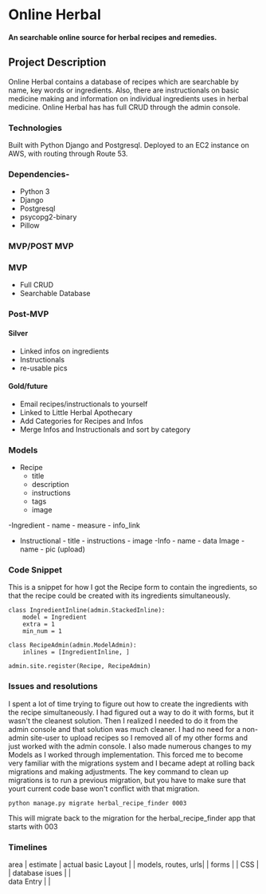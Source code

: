 # Online Herbal

#### An searchable online source for herbal recipes and remedies.

## Project Description

Online Herbal contains a database of recipes which are searchable by name, key words or ingredients. Also, there are instructionals on basic medicine making and information on individual ingredients uses in herbal medicine.
Online Herbal has has full CRUD through the admin console.

### Technologies

Built with Python Django and Postgresql. Deployed to an EC2 instance on AWS, with routing through Route 53.

### Dependencies-

- Python 3
- Django
- Postgresql
- psycopg2-binary
- Pillow

### MVP/POST MVP

### MVP

- Full CRUD
- Searchable Database

### Post-MVP

#### Silver

- Linked infos on ingredients
- Instructionals
- re-usable pics

#### Gold/future

- Email recipes/instructionals to yourself
- Linked to Little Herbal Apothecary
- Add Categories for Recipes and Infos
- Merge Infos and Instructionals and sort by category

### Models

- Recipe
  - title
  - description
  - instructions
  - tags
  - image

-Ingredient - name - measure - info_link

- Instructional - title - instructions - image
  -Info - name - data
  Image - name - pic (upload)

### Code Snippet

This is a snippet for how I got the Recipe form to contain the ingredients, so that the recipe could be created with its ingredients simultaneously.

```
class IngredientInline(admin.StackedInline):
    model = Ingredient
    extra = 1
    min_num = 1

class RecipeAdmin(admin.ModelAdmin):
    inlines = [IngredientInline, ]

admin.site.register(Recipe, RecipeAdmin)
```

### Issues and resolutions

I spent a lot of time trying to figure out how to create the ingredients with the recipe simultaneously. I had figured out a way to do it with forms, but it wasn't the cleanest solution. Then I realized I needed to do it from the admin console and that solution was much cleaner. I had no need for a non-admin site-user to upload recipes so I removed all of my other forms and just worked with the admin console.
I also made numerous changes to my Models as I worked through implementation. This forced me to become very familiar with the migrations system and I became adept at rolling back migrations and making adjustments.
The key command to clean up migrations is to run a previous migration, but you have to make sure that yourt current code base won't conflict with that migration.

```
python manage.py migrate herbal_recipe_finder 0003
```

This will migrate back to the migration for the herbal_recipe_finder app that starts with 003

### Timelines

area | estimate | actual
basic Layout | |
models, routes, urls| |
forms | |
CSS | |
database isues | |  
data Entry | |
